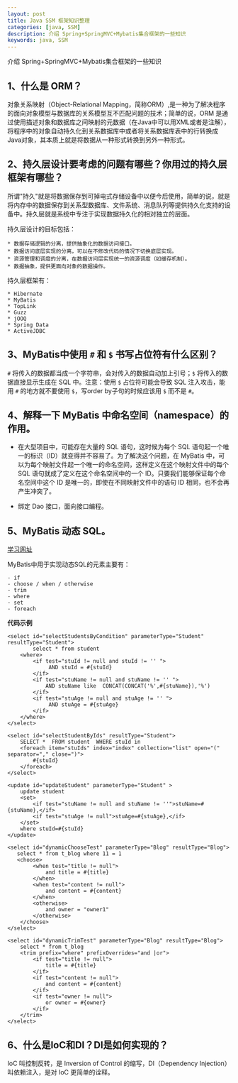 ```yaml
---
layout: post
title: Java SSM 框架知识整理
categories: [java, SSM]
description: 介绍 Spring+SpringMVC+Mybatis集合框架的一些知识
keywords: java, SSM
---
```


介绍 Spring+SpringMVC+Mybatis集合框架的一些知识

## 1、什么是 ORM？
对象关系映射（Object-Relational Mapping，简称ORM）,是一种为了解决程序的面向对象模型与数据库的关系模型互不匹配问题的技术；简单的说，ORM 是通过使用描述对象和数据库之间映射的元数据（在Java中可以用XML或者是注解），将程序中的对象自动持久化到关系数据库中或者将关系数据库表中的行转换成Java对象，其本质上就是将数据从一种形式转换到另外一种形式。

## 2、持久层设计要考虑的问题有哪些？你用过的持久层框架有哪些？ 
所谓"持久"就是将数据保存到可掉电式存储设备中以便今后使用，简单的说，就是将内存中的数据保存到关系型数据库、文件系统、消息队列等提供持久化支持的设备中。持久层就是系统中专注于实现数据持久化的相对独立的层面。

持久层设计的目标包括：

    * 数据存储逻辑的分离，提供抽象化的数据访问接口。 
    * 数据访问底层实现的分离，可以在不修改代码的情况下切换底层实现。 
    * 资源管理和调度的分离，在数据访问层实现统一的资源调度（如缓存机制）。 
    * 数据抽象，提供更面向对象的数据操作。

持久层框架有：

    * Hibernate 
    * MyBatis 
    * TopLink 
    * Guzz 
    * jOOQ 
    * Spring Data 
    * ActiveJDBC

## 3、MyBatis中使用 `#` 和 `$` 书写占位符有什么区别？ 
`#` 将传入的数据都当成一个字符串，会对传入的数据自动加上引号；`$` 将传入的数据直接显示生成在 SQL 中。注意：使用 `$` 占位符可能会导致 SQL 注入攻击，能用 `#` 的地方就不要使用 `$`，写order by子句的时候应该用 `$` 而不是 `#`。

## 4、解释一下 MyBatis 中命名空间（namespace）的作用。 
* 在大型项目中，可能存在大量的 SQL 语句，这时候为每个 SQL 语句起一个唯一的标识（ID）就变得并不容易了。为了解决这个问题，在 MyBatis 中，可以为每个映射文件起一个唯一的命名空间，这样定义在这个映射文件中的每个 SQL 语句就成了定义在这个命名空间中的一个 ID。只要我们能够保证每个命名空间中这个 ID 是唯一的，即使在不同映射文件中的语句 ID 相同，也不会再产生冲突了。

* 绑定 Dao 接口，面向接口编程。

## 5、MyBatis 动态 SQL。
[学习网址](http://www.jb51.net/article/71528.htm)

MyBatis中用于实现动态SQL的元素主要有： 

    - if 
    - choose / when / otherwise 
    - trim 
    - where 
    - set 
    - foreach

**代码示例**

```xml?linenums
<select id="selectStudentsByCondition" parameterType="Student" resultType="Student">
		select * from student 
	<where>
		<if test="stuId != null and stuId != '' ">
			 AND stuId = #{stuId}
		</if>
		<if test="stuName != null and stuName != '' ">
			AND stuName like  CONCAT(CONCAT('%',#{stuName}),'%') 
		</if>
		<if test="stuAge != null and stuAge != '' ">
			 AND stuAge = #{stuAge}
		</if>
	</where>
</select>
```

```xml?linenums
<select id="selectStudentByIds" resultType="Student">
  	SELECT *  FROM student  WHERE stuId in
 	<foreach item="stuIds" index="index" collection="list" open="(" separator="," close=")">
       	#{stuId}
 	</foreach>
</select>
```

```xml?linenums
<update id="updateStudent" parameterType="Student" >
	update student
    <set>
     	<if test="stuName != null and stuName != ''">stuName=#{stuName},</if>
      	<if test="stuAge != null">stuAge=#{stuAge},</if>
   	</set>
    where stuId=#{stuId}
</update>
```

```xml?linenums
<select id="dynamicChooseTest" parameterType="Blog" resultType="Blog"> 
   select * from t_blog where 11 = 1 
   <choose> 
        <when test="title != null"> 
            and title = #{title} 
        </when> 
        <when test="content != null"> 
            and content = #{content} 
        </when> 
        <otherwise> 
            and owner = "owner1"
        </otherwise> 
    </choose> 
</select>
```

```xml?linenums
<select id="dynamicTrimTest" parameterType="Blog" resultType="Blog"> 
    select * from t_blog 
    <trim prefix="where" prefixOverrides="and |or"> 
        <if test="title != null"> 
            title = #{title} 
        </if> 
        <if test="content != null"> 
            and content = #{content} 
        </if> 
        <if test="owner != null"> 
            or owner = #{owner} 
        </if> 
    </trim> 
</select>
```

## 6、什么是IoC和DI？DI是如何实现的？
IoC 叫控制反转，是 Inversion of Control 的缩写，DI（Dependency Injection）叫依赖注入，是对 IoC 更简单的诠释。
